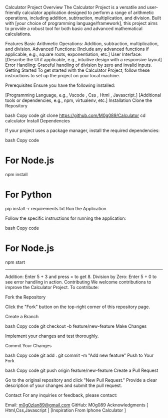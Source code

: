 Calculator Project
Overview
The Calculator Project is a versatile and user-friendly calculator application designed to perform a range of arithmetic operations, including addition, subtraction, multiplication, and division. Built with [your choice of programming language/framework], this project aims to provide a robust tool for both basic and advanced mathematical calculations.

Features
Basic Arithmetic Operations: Addition, subtraction, multiplication, and division.
Advanced Functions: [Include any advanced functions if applicable, e.g., square roots, exponentiation, etc.]
User Interface: [Describe the UI if applicable, e.g., intuitive design with a responsive layout]
Error Handling: Graceful handling of division by zero and invalid inputs.
Getting Started
To get started with the Calculator Project, follow these instructions to set up the project on your local machine.

Prerequisites
Ensure you have the following installed:

[Programming Language, e.g., Vscode , Css , Html , Javascript.]
[Additional tools or dependencies, e.g., npm, virtualenv, etc.]
Installation
Clone the Repository

bash
Copy code
git clone https://github.com/M0g089/Calculator
cd calculator
Install Dependencies

If your project uses a package manager, install the required dependencies:

bash
Copy code
# For Node.js
npm install

# For Python
pip install -r requirements.txt
Run the Application

Follow the specific instructions for running the application:

bash
Copy code
# For Node.js
npm start

- - - - - - - - - - - - - - - - - - - - - - - 

Addition: Enter 5 + 3 and press = to get 8.
Division by Zero: Enter 5 ÷ 0 to see error handling in action.
Contributing
We welcome contributions to improve the Calculator Project. To contribute:

Fork the Repository

Click the "Fork" button on the top-right corner of this repository page.

Create a Branch

bash
Copy code
git checkout -b feature/new-feature
Make Changes

Implement your changes and test thoroughly.

Commit Your Changes

bash
Copy code
git add .
git commit -m "Add new feature"
Push to Your Fork

bash
Copy code
git push origin feature/new-feature
Create a Pull Request

Go to the original repository and click "New Pull Request." Provide a clear description of your changes and submit the pull request.



Contact
For any inquiries or feedback, please contact: 

Email: m0g0zlan89@gmail.com
GitHub: M0g089
Acknowledgments
[ Html,Css,Javascript ]
[Inspiration From Iphone Calculator ]
